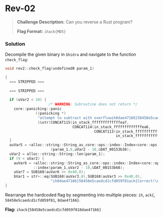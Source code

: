 # Rev-02

> **Challenge Description:** Can you reverse a Rust program?
>
> **Flag Format:** `ihack{MD5}`

### Solution

Decompile the given binary in `Ghidra` and navigate to the function `check_flag`:

```c
void rev2::check_flag(undefined8 param_1)

{
  === STRIPPED ===
  
  === STRIPPED ===
  
  if (uVar2 < 10) {
                    /* WARNING: Subroutine does not return */
    core::panicking::panic
              ((panicking *)
               "attempt to subtract with overflowih8dae47166}58458e5caedcd1cfd059f81ack{Correct!\n",
               (&str)CONCAT115(in_stack_fffffffffffffea7,
                               CONCAT114(in_stack_fffffffffffffea6,
                                         CONCAT113(in_stack_fffffffffffffea5,
                                                   in_stack_fffffffffffffe98))));
  }
  auVar5 = <alloc::string::String_as_core::ops::index::Index<core::ops::range::Range<usize>>>::index
                     (param_1,6,uVar2 - 10,&DAT_00153b38);
  uVar2 = alloc::string::String::len(param_1);
  if (9 < uVar2) {
    auVar6 = <alloc::string::String_as_core::ops::index::Index<core::ops::range::RangeFrom<usize>>>
             ::index(param_1,uVar2 - 10,&DAT_00153b68);
    uVar7 = SUB168(auVar6 >> 0x40,0);
    bVar1 = str>::eq(SUB168(auVar3,0),SUB168(auVar3 >> 0x40,0),
                     "ih8dae47166}58458e5caedcd1cfd059f81ack{Correct!\n",2)
}
```

Rearrange the hardcoded flag by segmenting into multiple pieces: `ih`, `ack{`, `58458e5caedcd1cfd059f81`, `8dae47166}`.

**Flag:** `ihack{58458e5caedcd1cfd059f818dae47166}`
